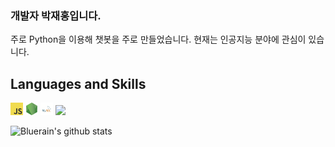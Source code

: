 ### 개발자 박재홍입니다.

주로 Python을 이용해 챗봇을 주로 만들었습니다. 현재는 인공지능 분야에 관심이 있습니다.

## Languages and Skills
<code><img height="20" src="https://raw.githubusercontent.com/github/explore/80688e429a7d4ef2fca1e82350fe8e3517d3494d/topics/javascript/javascript.png"></code>
<code><img height="20" src="https://raw.githubusercontent.com/github/explore/80688e429a7d4ef2fca1e82350fe8e3517d3494d/topics/nodejs/nodejs.png"></code>
<code><img height="20" src="https://raw.githubusercontent.com/github/explore/80688e429a7d4ef2fca1e82350fe8e3517d3494d/topics/mysql/mysql.png"></code>
<code><img height="20" src="https://code.visualstudio.com/assets/updates/1_35/logo-stable.png"></code>
<!--
**gasd238/gasd238** is a ✨ _special_ ✨ repository because its `README.md` (this file) appears on your GitHub profile.
-->  
![Bluerain's github stats](https://github-readme-stats.vercel.app/api?username=gasd238)
